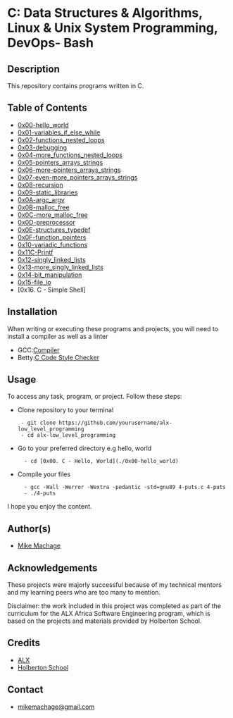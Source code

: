# **C: Data Structures & Algorithms, Linux & Unix System Programming, DevOps- Bash**

## **Description**
This repository contains programs written in C.

## **Table of Contents**
 * [0x00-hello_world](https://github.com/machage9603/alx-low_level_programming/tree/master/0x00-hello_world)
 * [0x01-variables_if_else_while](https://github.com/machage9603/alx-low_level_programming/tree/master/0x01-variables_if_else_while)
 * [0x02-functions_nested_loops](https://github.com/machage9603/alx-low_level_programming/tree/master/0x02-functions_nested_loops)
 * [0x03-debugging](https://github.com/machage9603/alx-low_level_programming/tree/master/0x03-debugging)
 * [0x04-more_functions_nested_loops](https://github.com/machage9603/alx-low_level_programming/tree/master/0x04-more_functions_nested_loops)
 * [0x05-pointers_arrays_strings](https://github.com/machage9603/alx-low_level_programming/tree/master/0x05-pointers_arrays_strings)
 * [0x06-more-pointers_arrays_strings](https://github.com/machage9603/alx-low_level_programming/tree/master/0x06-pointers_arrays_strings)
 * [0x07-even-more_pointers_arrays_strings](https://github.com/machage9603/alx-low_level_programming/tree/master/0x07-pointers_arrays_strings)
 * [0x08-recursion](https://github.com/machage9603/alx-low_level_programming/tree/master/0x08-recursion)
 * [0x09-static_libraries](https://github.com/machage9603/alx-low_level_programming/tree/master/0x09-static_libraries)
 * [0x0A-argc_argv](https://github.com/machage9603/alx-low_level_programming/tree/master/0x0A-argc_argv)
 * [0x0B-malloc_free](https://github.com/machage9603/alx-low_level_programming/tree/master/0x0B-malloc_free)
 * [0x0C-more_malloc_free](https://github.com/machage9603/alx-low_level_programming/tree/master/0x0B-malloc_free)
 * [0x0D-preprocessor](https://github.com/machage9603/alx-low_level_programming/tree/master/0x0D-preprocessor)
 * [0x0E-structures_typedef](https://github.com/machage9603/alx-low_level_programming/tree/master/0x0E-structures_typedef)
 * [0x0F-function_pointers](https://github.com/machage9603/alx-low_level_programming/tree/master/0x0F-function_pointers)
 * [0x10-variadic_functions](https://github.com/machage9603/alx-low_level_programming/tree/master/0x10-variadic_functions)
 * [0x11C-Printf](https://github.com/machage9603/printf)
 * [0x12-singly_linked_lists](https://github.com/machage9603/alx-low_level_programming/tree/master/0x12-singly_linked_lists)
 * [0x13-more_singly_linked_lists](https://github.com/machage9603/alx-low_level_programming/tree/master/0x13-more_singly_linked_lists)
 * [0x14-bit_manipulation](https://github.com/machage9603/alx-low_level_programming/tree/master/0x14-bit_manipulation)
 * [0x15-file_io](https://github.com/machage9603/alx-low_level_programming/tree/master/0x15-file_io)
 * [0x16. C - Simple Shell]

## **Installation**
When writing or executing these programs and projects, you will need to install a compiler as well as a linter
 * GCC:[Compiler](https://gcc.gnu.org/)
 * Betty:[C Code Style Checker](https://github.com/holbertonschool/Betty.git)

## **Usage**
To access any task, program, or project. Follow these steps:

 * Clone repository to your terminal

        - git clone https://github.com/yourusername/alx-low_level_programming
        - cd alx-low_level_programming

* Go to your preferred directory e.g hello, world

        - cd [0x00. C - Hello, World](./0x00-hello_world)

* Compile your files

        - gcc -Wall -Werror -Wextra -pedantic -std=gnu89 4-puts.c 4-puts
        - ./4-puts

I hope you enjoy the content.

## Author(s)

* [Mike Machage](https://twitter.com/machage_)

## Acknowledgements

These projects were majorly successful because of my technical mentors and my learning peers who are too many to mention.

Disclaimer: the work included in this project was completed as part of the curriculum for the ALX Africa Software Engineering program, which is based on the projects and materials provided by Holberton School.

## Credits

* [ALX](https://www.alxafrica.com/)
* [Holberton School](https://www.holbertonschool.com/)

## Contact

* mikemachage@gmail.com 
